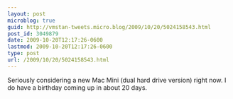 ```yaml
---
layout: post
microblog: true
guid: http://vmstan-tweets.micro.blog/2009/10/20/5024158543.html
post_id: 3049879
date: 2009-10-20T12:17:26-0600
lastmod: 2009-10-20T12:17:26-0600
type: post
url: /2009/10/20/5024158543.html
---
```

Seriously considering a new Mac Mini (dual hard drive version) right now. I do have a birthday coming up in about 20 days.
